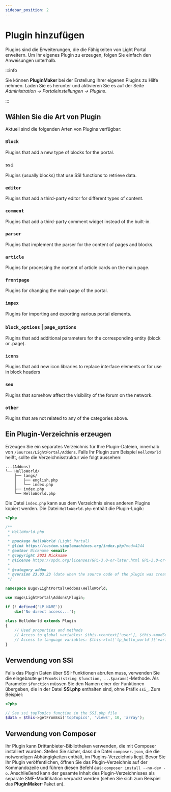 ```yaml
---
sidebar_position: 2
---
```


# Plugin hinzufügen

Plugins sind die Erweiterungen, die die Fähigkeiten von Light Portal erweitern. Um Ihr eigenes Plugin zu erzeugen, folgen Sie einfach den Anweisungen unterhalb.

:::info

Sie können **PluginMaker** bei der Erstellung Ihrer eigenen Plugins zu Hilfe nehmen. Laden Sie es herunter und aktivieren Sie es auf der Seite _Administration -> Portaleinstellungen -> Plugins_.

:::

## Wählen Sie die Art von Plugin

Aktuell sind die folgenden Arten von Plugins verfügbar:

### `Block`

Plugins that add a new type of blocks for the portal.

### `ssi`

Plugins (usually blocks) that use SSI functions to retrieve data.

### `editor`

Plugins that add a third-party editor for different types of content.

### `comment`

Plugins that add a third-party comment widget instead of the built-in.

### `parser`

Plugins that implement the parser for the content of pages and blocks.

### `article`

Plugins for processing the content of article cards on the main page.

### `frontpage`

Plugins for changing the main page of the portal.

### `impex`

Plugins for importing and exporting various portal elements.

### `block_options` | `page_options`

Plugins that add additional parameters for the corresponding entity (block or .page).

### `icons`

Plugins that add new icon libraries to replace interface elements or for use in block headers

### `seo`

Plugins that somehow affect the visibility of the forum on the network.

### `other`

Plugins that are not related to any of the categories above.

## Ein Plugin-Verzeichnis erzeugen

Erzeugen Sie ein separates Verzeichnis für Ihre Plugin-Dateien, innerhalb von `/Sources/LightPortal/Addons`. Falls Ihr Plugin zum Beispiel `HelloWorld` heißt, sollte die Verzeichnisstruktur wie folgt aussehen:

```
...(Addons)
└── HelloWorld/
    ├── langs/
    │   ├── english.php
    │   └── index.php
    ├── index.php
    └── HelloWorld.php
```

Die Datei `index.php` kann aus dem Verzeichnis eines anderen Plugins kopiert werden. Die Datei `HelloWorld.php` enthält die Plugin-Logik:

```php
<?php

/**
 * HelloWorld.php
 *
 * @package HelloWorld (Light Portal)
 * @link https://custom.simplemachines.org/index.php?mod=4244
 * @author Nickname <email>
 * @copyright 2023 Nickname
 * @license https://spdx.org/licenses/GPL-3.0-or-later.html GPL-3.0-or-later
 *
 * @category addon
 * @version 23.03.23 (date when the source code of the plugin was created or last updated, in the format dd.mm.yy)
 */

namespace Bugo\LightPortal\Addons\HelloWorld;

use Bugo\LightPortal\Addons\Plugin;

if (! defined('LP_NAME'))
    die('No direct access...');

class HelloWorld extends Plugin
{
    // Used properties and methods
    // Access to global variables: $this->context['user'], $this->modSettings['variable'], etc.
    // Access to language variables: $this->txt['lp_hello_world']['variable_name']
}

```

## Verwendung von SSI

Falls das Plugin Daten über SSI-Funktionen abrufen muss, verwenden Sie die eingebaute `getFromSsi(string $function, ...$params)`-Methode. Als Parameter `$function` müssen Sie den Namen einer der Funktionen übergeben, die in der Datei **SSI.php** enthalten sind, ohne Präfix `ssi_`. Zum Beispiel:

```php
<?php

// See ssi_topTopics function in the SSI.php file
$data = $this->getFromSsi('topTopics', 'views', 10, 'array');
```

## Verwendung von Composer

Ihr Plugin kann Drittanbieter-Bibliotheken verwenden, die mit Composer installiert wurden. Stellen Sie sicher, dass die Datei `composer.json`, die die notwendigen Abhängigkeiten enthält, im Plugins-Verzeichnis liegt. Bevor Sie Ihr Plugin veröffentlichen, öffnen Sie das Plugin-Verzeichnis auf der Kommandozeile und führen diesen Befehl aus: `composer install --no-dev -o`. Anschließend kann der gesamte Inhalt des Plugin-Verzeichnisses als separate SMF-Modifikation verpackt werden (sehen Sie sich zum Beispiel das **PluginMaker**-Paket an).
